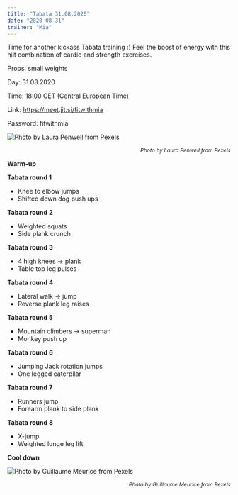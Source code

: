 ```yaml
---
title: "Tabata 31.08.2020"
date: "2020-08-31"
trainer: "Mia"
---
```


Time for another kickass Tabata training :) Feel the boost of energy with this hiit combination of cardio and strength exercises. 

Props: small weights

Day: 31.08.2020

Time: 18:00 CET (Central European Time)

Link: https://meet.jit.si/fitwithmia

Password: fitwithmia

![](https://i.imgur.com/HtO5OgW.jpg "Photo by Laura Penwell from Pexels")<p style="font-size: 12px; text-align: right">*Photo by Laura Penwell from Pexels*</p>


**Warm-up**

**Tabata round 1**
- Knee to elbow jumps
- Shifted down dog push ups

**Tabata round 2**
- Weighted squats
- Side plank crunch

**Tabata round 3**
- 4 high knees -> plank
- Table top leg pulses

**Tabata round 4**
- Lateral walk -> jump
- Reverse plank leg raises

**Tabata round 5**
- Mountain climbers -> superman
- Monkey push up
 
**Tabata round 6**
- Jumping Jack rotation jumps
- One legged caterpilar

**Tabata round 7**
- Runners jump
- Forearm plank to side plank

**Tabata round 8**
- X-jump
- Weighted lunge leg lift

**Cool down**

![](https://i.imgur.com/J7ByI24.jpg?1 "Photo by Guillaume Meurice from Pexels")<p style="font-size: 12px; text-align: right">*Photo by Guillaume Meurice from Pexels*</p>

<!--- **Sketch :)** ![](https://i.imgur.com/iueMtAm.jpg "Hand-drawing by Addania") --->